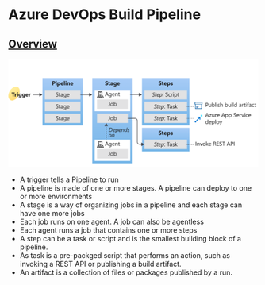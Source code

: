 # Azure DevOps Build Pipeline

## [Overview](https://docs.microsoft.com/en-us/azure/devops/pipelines/get-started/key-pipelines-concepts?view=azure-devops)

![](.gitbook/assets/image%20%2818%29.png)

* A trigger tells a Pipeline to run
* A pipeline is made of one or more stages. A pipeline can deploy to one or more environments
* A stage is a way of organizing jobs in a pipeline and each stage can have one more jobs
* Each job runs on one agent. A job can also be agentless
* Each agent runs a job that contains one or more steps
* A step can be a task or script and is the smallest building block of a pipeline.
* As task is a pre-packged script that performs an action, such as invoking a REST API or publishing a build artifact.
* An artifact is a collection of files or packages published by a run.



